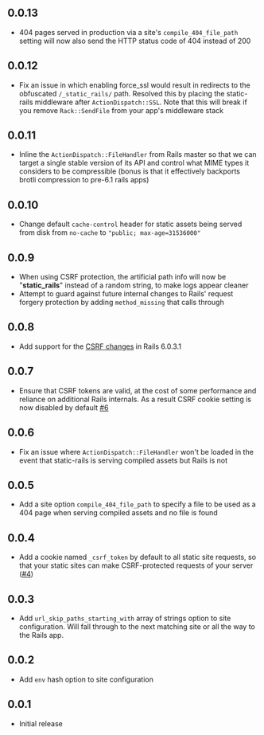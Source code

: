 ## 0.0.13

* 404 pages served in production via a site's `compile_404_file_path` setting
  will now also send the HTTP status code of 404 instead of 200

## 0.0.12

* Fix an issue in which enabling force_ssl would result in redirects to the
  obfuscated `/_static_rails/` path. Resolved this by placing the static-rails
  middleware after `ActionDispatch::SSL`. Note that this will break if you
  remove `Rack::SendFile` from your app's middleware stack

## 0.0.11

* Inline the `ActionDispatch::FileHandler` from Rails master so that we can
  target a single stable version of its API and control what MIME types it
  considers to be compressible (bonus is that it effectively backports brotli
  compression to pre-6.1 rails apps)

## 0.0.10

* Change default `cache-control` header for static assets being served from disk
  from `no-cache` to `"public; max-age=31536000"`

## 0.0.9

* When using CSRF protection, the artificial path info will now be
  "__static_rails__" instead of a random string, to make logs appear cleaner
* Attempt to guard against future internal changes to Rails' request forgery
  protection by adding `method_missing` that calls through

## 0.0.8

* Add support for the [CSRF
  changes](https://github.com/rails/rails/commit/358ff18975f26e820ea355ec113ffc5228e59af8) in Rails 6.0.3.1

## 0.0.7

* Ensure that CSRF tokens are valid, at the cost of some performance and
  reliance on additional Rails internals. As a result CSRF cookie setting is now
  disabled by default [#6](https://github.com/testdouble/static-rails/pull/6)

## 0.0.6

* Fix an issue where `ActionDispatch::FileHandler` won't be loaded in the event
  that static-rails is serving compiled assets but Rails is not

## 0.0.5

* Add a site option `compile_404_file_path` to specify a file to be used as a
  404 page when serving compiled assets and no file is found

## 0.0.4

* Add a cookie named `_csrf_token` by default to all static site requests, so
  that your static sites can make CSRF-protected requests of your server
  ([#4](https://github.com/testdouble/static-rails/pull/4))

## 0.0.3

* Add `url_skip_paths_starting_with` array of strings option to site
  configuration. Will fall through to the next matching site or all the way to
  the Rails app.

## 0.0.2

* Add `env` hash option to site configuration

## 0.0.1

* Initial release
